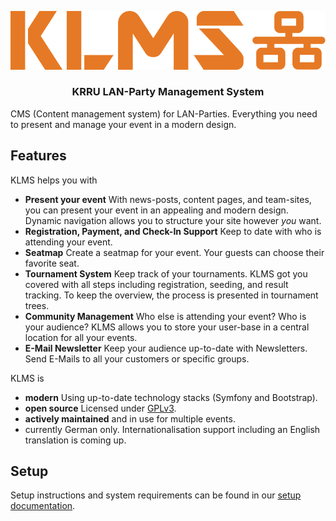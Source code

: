 <p align="center"><img src="assets/images/logo.svg" alt="Logo"></p>
<h3 align="center">KRRU LAN-Party Management System</h3>

CMS (Content management system) for LAN-Parties. Everything you need to present and manage your event in a modern design.

## Features

KLMS helps you with
 - **Present your event** With news-posts, content pages, and team-sites, you can present your event in an appealing and modern design. Dynamic navigation allows you to structure your site however _you_ want.
 - **Registration, Payment, and Check-In Support** Keep to date with who is attending your event.
 - **Seatmap** Create a seatmap for your event. Your guests can choose their favorite seat.
 - **Tournament System** Keep track of your tournaments. KLMS got you covered with all steps including registration, seeding, and result tracking. To keep the overview, the process is presented in tournament trees.
 - **Community Management** Who else is attending your event? Who is your audience? KLMS allows you to store your user-base in a central location for all your events.
 - **E-Mail Newsletter** Keep your audience up-to-date with Newsletters. Send E-Mails to all your customers or specific groups.

KLMS is
 - **modern** Using up-to-date technology stacks (Symfony and Bootstrap).
 - **open source** Licensed under [GPLv3](LICENSE).
 - **actively maintained** and in use for multiple events.
 - currently German only. Internationalisation support including an English translation is coming up.

## Setup
Setup instructions and system requirements can be found in our [setup documentation](SETUP.md).
